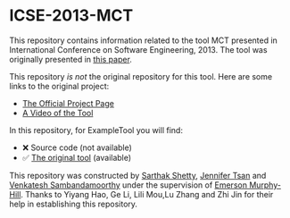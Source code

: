# ICSE-2013-MCT

This repository contains information related to the tool MCT presented in International Conference on Software Engineering, 2013. The tool was originally presented in [this paper](http://dl.acm.org/citation.cfm?id=2487000).

This repository _is not_ the original repository for this tool. Here are some links to the original project:
* [The Official Project Page](https://sando.codeplex.com/)
* [A Video of the Tool](https://www.youtube.com/watch?v=tHEHqZme4VE)

In this repository, for ExampleTool you will find:
* :x: Source code (not available)
* :white_check_mark: [The original tool](SomeExecutableInTheRepo) (available)

This repository was constructed by [Sarthak Shetty](https://github.com/spshetty), [Jennifer Tsan](https://github.com/jentsan) and [Venkatesh Sambandamoorthy](https://github.com/ven0226) under the supervision of [Emerson Murphy-Hill](https://github.com/CaptainEmerson). Thanks to Yiyang Hao,  Ge Li, Lili Mou,Lu Zhang and Zhi Jin for their help in establishing this repository. 

